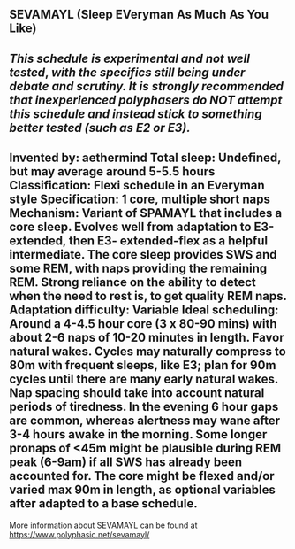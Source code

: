 SEVAMAYL (Sleep EVeryman As Much As You Like)
-----------------------------------------------
*This schedule is* ***experimental*** *and* ***not well tested***, *with the specifics still being under debate and scrutiny.  It is* ***strongly recommended*** *that inexperienced polyphasers do* ***NOT*** *attempt this schedule and instead stick to something better tested (such as E2 or E3).*
-----------------------------------------------
**Invented by**: aethermind
**Total sleep**: Undefined, but may average around 5-5.5 hours
**Classification**: Flexi schedule in an Everyman style
**Specification**: 1 core, multiple short naps
**Mechanism**: Variant of SPAMAYL that includes a core sleep. Evolves well from adaptation to E3-extended, then E3- extended-flex as a helpful intermediate. The core sleep provides SWS and some REM, with naps providing the remaining REM. Strong reliance on the ability to detect when the need to rest is, to get quality REM naps.
**Adaptation difficulty**: Variable
**Ideal scheduling**: Around a 4-4.5 hour core (3 x 80-90 mins) with about 2-6 naps of 10-20 minutes in length. Favor natural wakes. Cycles may naturally compress to 80m with frequent sleeps, like E3; plan for 90m cycles until there are many early natural wakes. Nap spacing should take into account natural periods of tiredness. In the evening 6 hour gaps are common,  whereas alertness may wane after 3-4 hours awake in the morning. Some longer pronaps of <45m might be plausible during REM peak (6-9am) if all SWS has already been accounted for. The core might be flexed and/or varied max 90m in length, as optional variables after adapted to a base schedule.
-----------------------------------------------
More information about SEVAMAYL can be found at <https://www.polyphasic.net/sevamayl/>